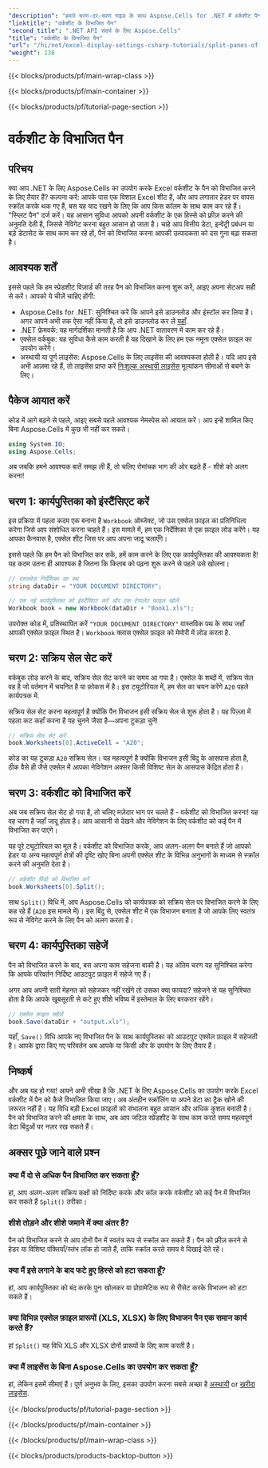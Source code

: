 ```yaml
---
"description": "हमारे चरण-दर-चरण गाइड के साथ Aspose.Cells for .NET में वर्कशीट पैन को विभाजित करना सीखें। इस आसान ट्यूटोरियल के साथ Excel फ़ाइल नेविगेशन को बेहतर बनाएँ।"
"linktitle": "वर्कशीट के विभाजित पैन"
"second_title": ".NET API संदर्भ के लिए Aspose.Cells"
"title": "वर्कशीट के विभाजित पैन"
"url": "/hi/net/excel-display-settings-csharp-tutorials/split-panes-of-worksheet/"
"weight": 130
---
```


{{< blocks/products/pf/main-wrap-class >}}

{{< blocks/products/pf/main-container >}}

{{< blocks/products/pf/tutorial-page-section >}}

# वर्कशीट के विभाजित पैन

## परिचय

क्या आप .NET के लिए Aspose.Cells का उपयोग करके Excel वर्कशीट के पैन को विभाजित करने के लिए तैयार हैं? कल्पना करें: आपके पास एक विशाल Excel शीट है, और आप लगातार हेडर पर वापस स्क्रॉल करके थक गए हैं, बस यह याद रखने के लिए कि आप किस कॉलम के साथ काम कर रहे हैं। "स्प्लिट पैन" दर्ज करें। यह आसान सुविधा आपको अपनी वर्कशीट के एक हिस्से को फ़्रीज़ करने की अनुमति देती है, जिससे नेविगेट करना बहुत आसान हो जाता है। चाहे आप वित्तीय डेटा, इन्वेंट्री प्रबंधन या बड़े डेटासेट के साथ काम कर रहे हों, पैन को विभाजित करना आपकी उत्पादकता को दस गुना बढ़ा सकता है। 

## आवश्यक शर्तें

इससे पहले कि हम स्प्रेडशीट विज़ार्ड की तरह पैन को विभाजित करना शुरू करें, आइए अपना सेटअप सही से करें। आपको ये चीज़ें चाहिए होंगी:

- Aspose.Cells for .NET: सुनिश्चित करें कि आपने इसे डाउनलोड और इंस्टॉल कर लिया है। अगर आपने अभी तक ऐसा नहीं किया है, तो इसे डाउनलोड कर लें [यहाँ](https://releases.aspose.com/cells/net/).
- .NET फ्रेमवर्क: यह मार्गदर्शिका मानती है कि आप .NET वातावरण में काम कर रहे हैं।
- एक्सेल वर्कबुक: यह सुविधा कैसे काम करती है यह दिखाने के लिए हम एक नमूना एक्सेल फ़ाइल का उपयोग करेंगे।
- अस्थायी या पूर्ण लाइसेंस: Aspose.Cells के लिए लाइसेंस की आवश्यकता होती है। यदि आप इसे अभी आज़मा रहे हैं, तो लाइसेंस प्राप्त करें [निःशुल्क अस्थायी लाइसेंस](https://purchase.aspose.com/temporary-license/) मूल्यांकन सीमाओं से बचने के लिए।

## पैकेज आयात करें

कोड में आगे बढ़ने से पहले, आइए सबसे पहले आवश्यक नेमस्पेस को आयात करें। आप इन्हें शामिल किए बिना Aspose.Cells में कुछ भी नहीं कर सकते।

```csharp
using System.IO;
using Aspose.Cells;
```

अब जबकि हमने आवश्यक बातें समझ ली हैं, तो चलिए रोमांचक भाग की ओर बढ़ते हैं - शीशे को अलग करना!

## चरण 1: कार्यपुस्तिका को इंस्टैंसिएट करें

इस प्रक्रिया में पहला कदम एक बनाना है `Workbook` ऑब्जेक्ट, जो उस एक्सेल फ़ाइल का प्रतिनिधित्व करेगा जिसे आप संशोधित करना चाहते हैं। इस मामले में, हम एक निर्देशिका से एक फ़ाइल लोड करेंगे। यह आपका कैनवास है, एक्सेल शीट जिस पर आप अपना जादू चलाएँगे।

इससे पहले कि हम पैन को विभाजित कर सकें, हमें काम करने के लिए एक कार्यपुस्तिका की आवश्यकता है! यह कदम उतना ही आवश्यक है जितना कि किताब को पढ़ना शुरू करने से पहले उसे खोलना।

```csharp
// दस्तावेज़ निर्देशिका का पथ
string dataDir = "YOUR DOCUMENT DIRECTORY";

// एक नई कार्यपुस्तिका को इंस्टैंसिएट करें और एक टेम्पलेट फ़ाइल खोलें
Workbook book = new Workbook(dataDir + "Book1.xls");
```

उपरोक्त कोड में, प्रतिस्थापित करें `"YOUR DOCUMENT DIRECTORY"` वास्तविक पथ के साथ जहाँ आपकी एक्सेल फ़ाइल स्थित है। `Workbook` क्लास एक्सेल फ़ाइल को मेमोरी में लोड करता है.

## चरण 2: सक्रिय सेल सेट करें

वर्कबुक लोड करने के बाद, सक्रिय सेल सेट करने का समय आ गया है। एक्सेल के शब्दों में, सक्रिय सेल वह है जो वर्तमान में चयनित है या फ़ोकस में है। इस ट्यूटोरियल में, हम सेल का चयन करेंगे `A20` पहले कार्यपत्रक में.

सक्रिय सेल सेट करना महत्वपूर्ण है क्योंकि पैन विभाजन इसी सक्रिय सेल से शुरू होता है। यह पिज़्ज़ा में पहला कट कहाँ करना है यह चुनने जैसा है—अपना टुकड़ा चुनें!

```csharp
// सक्रिय सेल सेट करें
book.Worksheets[0].ActiveCell = "A20";
```

कोड का यह टुकड़ा `A20` सक्रिय सेल। यह महत्वपूर्ण है क्योंकि विभाजन इसी बिंदु के आसपास होता है, ठीक वैसे ही जैसे एक्सेल में आपका नेविगेशन अक्सर किसी विशिष्ट सेल के आसपास केंद्रित होता है।

## चरण 3: वर्कशीट को विभाजित करें

अब जब सक्रिय सेल सेट हो गया है, तो चलिए मज़ेदार भाग पर चलते हैं - वर्कशीट को विभाजित करना! यह वह चरण है जहाँ जादू होता है। आप आसानी से देखने और नेविगेशन के लिए वर्कशीट को कई पैन में विभाजित कर पाएंगे।

यह पूरे ट्यूटोरियल का मूल है। वर्कशीट को विभाजित करके, आप अलग-अलग पैन बनाते हैं जो आपको हेडर या अन्य महत्वपूर्ण क्षेत्रों की दृष्टि खोए बिना अपनी एक्सेल शीट के विभिन्न अनुभागों के माध्यम से स्क्रॉल करने की अनुमति देता है।

```csharp
// वर्कशीट विंडो को विभाजित करें
book.Worksheets[0].Split();
```

साथ `Split()` विधि में, आप Aspose.Cells को कार्यपत्रक को सक्रिय सेल पर विभाजित करने के लिए कह रहे हैं (`A20` इस मामले में)। इस बिंदु से, एक्सेल शीट में एक विभाजन बनाता है जो आपके लिए स्वतंत्र रूप से नेविगेट करने के लिए पैन को अलग करता है।

## चरण 4: कार्यपुस्तिका सहेजें

पैन को विभाजित करने के बाद, बस अपना काम सहेजना बाकी है। यह अंतिम चरण यह सुनिश्चित करेगा कि आपके परिवर्तन निर्दिष्ट आउटपुट फ़ाइल में सहेजे गए हैं।

अगर आप अपनी सारी मेहनत को सहेजकर नहीं रखेंगे तो उसका क्या फायदा? सहेजने से यह सुनिश्चित होता है कि आपके खूबसूरती से कटे हुए शीशे भविष्य में इस्तेमाल के लिए बरकरार रहेंगे।

```csharp
// एक्सेल फ़ाइल सहेजें
book.Save(dataDir + "output.xls");
```

यहाँ, `Save()` विधि आपके नए विभाजित पैन के साथ कार्यपुस्तिका को आउटपुट एक्सेल फ़ाइल में सहेजती है। आपके द्वारा किए गए परिवर्तन अब आपके या किसी और के उपयोग के लिए तैयार हैं।

## निष्कर्ष

और अब यह हो गया! आपने अभी सीखा है कि .NET के लिए Aspose.Cells का उपयोग करके Excel वर्कशीट में पैन को कैसे विभाजित किया जाए। अब अंतहीन स्क्रॉलिंग या अपने डेटा का ट्रैक खोने की ज़रूरत नहीं है। यह विधि बड़ी Excel फ़ाइलों को संभालना बहुत आसान और अधिक कुशल बनाती है। पैन को विभाजित करने की क्षमता के साथ, अब आप जटिल स्प्रेडशीट के साथ काम करते समय महत्वपूर्ण डेटा बिंदुओं पर नज़र रख सकते हैं।

## अक्सर पूछे जाने वाले प्रश्न

### क्या मैं दो से अधिक पैन विभाजित कर सकता हूँ?  
हां, आप अलग-अलग सक्रिय कक्षों को निर्दिष्ट करके और कॉल करके वर्कशीट को कई पैन में विभाजित कर सकते हैं `Split()` तरीका।

### शीशे तोड़ने और शीशे जमाने में क्या अंतर है?  
पैन को विभाजित करने से आप दोनों पैन में स्वतंत्र रूप से स्क्रॉल कर सकते हैं। पैन को फ़्रीज़ करने से हेडर या विशिष्ट पंक्तियाँ/स्तंभ लॉक हो जाते हैं, ताकि स्क्रॉल करते समय वे दिखाई देते रहें।

### क्या मैं इसे लगाने के बाद फटे हुए हिस्से को हटा सकता हूँ?  
हां, आप कार्यपुस्तिका को बंद करके पुनः खोलकर या प्रोग्रामेटिक रूप से रीसेट करके विभाजन को हटा सकते हैं।

### क्या विभिन्न एक्सेल फ़ाइल प्रारूपों (XLS, XLSX) के लिए विभाजन पैन एक समान कार्य करते हैं?  
हां `Split()` यह विधि XLS और XLSX दोनों प्रारूपों के लिए काम करती है।

### क्या मैं लाइसेंस के बिना Aspose.Cells का उपयोग कर सकता हूँ?  
हां, लेकिन इसमें सीमाएं हैं। पूर्ण अनुभव के लिए, इसका उपयोग करना सबसे अच्छा है [अस्थायी](https://purchase.aspose.com/tempयाary-license/) or [खरीदा लाइसेंस](https://purchase.aspose.com/buy).

{{< /blocks/products/pf/tutorial-page-section >}}

{{< /blocks/products/pf/main-container >}}

{{< /blocks/products/pf/main-wrap-class >}}

{{< blocks/products/products-backtop-button >}}